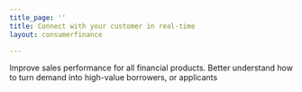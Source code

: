 ```yaml
---
title_page: ''
title: Connect with your customer in real-time
layout: consumerfinance

---
```

Improve sales performance for all financial products. Better understand how to turn demand into high-value borrowers, or applicants